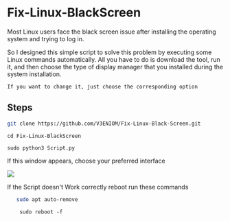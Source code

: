 # Fix-Linux-BlackScreen

Most Linux users face the black screen issue after installing 
the operating system and trying to log in.

So I designed this simple script to solve this problem by executing some Linux commands automatically.
All you have to do is download the tool, run it, and then choose the type of display manager that you installed during the system installation.

`If you want to change it, just choose the corresponding option`

## Steps
 

```bash 
git clone https://github.com/V3ENIOM/Fix-Linux-Black-Screen.git
```
    cd Fix-Linux-BlackScreen
```
sudo python3 Script.py
````

If this window appears, choose your preferred interface

![](https://i.ibb.co/v45YsFv/Virtual-Box-Kali-04-03-2024-17-38-18.png)

If the Script doesn't Work correctly reboot
 run these commands 
 ```bash
    sudo apt auto-remove
```
```
    sudo reboot -f 
```
